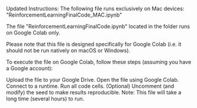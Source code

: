 Updated Instructions:
The following file runs exclusively on Mac devices:
"ReinforcementLearningFinalCode_MAC.ipynb"

The file "ReinforcementLearningFinalCode.ipynb" located in the folder runs on Google Colab only.

Please note that this file is designed specifically for Google Colab (i.e. it should not be run natively on macOS or Windows).

To execute the file on Google Colab, follow these steps (assuming you have a Google account):

Upload the file to your Google Drive.
Open the file using Google Colab.
Connect to a runtime.
Run all code cells.
(Optional) Uncomment (and modify) the seed to make results reproducible.
Note: This file will take a long time (several hours) to run.
